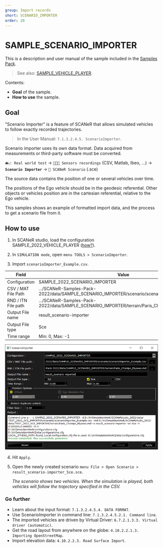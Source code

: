 ```yaml
---
group: Import records
short: SCENARIO_IMPORTER
order: 20
---
```


# SAMPLE_SCENARIO_IMPORTER

This is a description and user manual of the sample included in the [Samples Pack](https://github.com/AVSimulation/SCANeR-Samples-Pack).

> See also: [SAMPLE_VEHICLE_PLAYER](./VEHICLE_PLAYER.md).

Contents:
* **Goal** of the sample.
* **How to use** the sample.

## Goal

"Scenario Importer" is a feature of SCANeR that allows simulated vehicles to follow exactly recorded trajectories. 

> In the User Manual: `7.1.3.2.4.5. ScenarioImporter`.

Scenario importer uses its own data format. Data acquired from measurements or third-party software must be converted.

`🚘📈 Real world test` → `📄📄📄 Sensors recordings` (CSV, Matlab, Ibeo, ...) → **`Scenario Importer`** → `📄 SCANeR Scenario` (.sce)

The source data contains the position of one or several vehicles over time.

The positions of the Ego vehicle should be in the geodesic referential.
Other objects or vehicles position are in the cartesian referential, relative to the Ego vehicle.

This samples shows an example of formatted import data, and the process to get a scenario file from it.

## How to use

1. In SCANeR studio, load the configuration SAMPLE_2022_VEHICLE_PLAYER ([how?](../HT_Change_work_environment/HT_Change_work_environment.md)).

2. In `SIMULATION mode`, open `menu TOOLS > ScenarioImporter`.

3. Import `scenarioImporter_Example.csv`.

| Field               | Value                                                                                                            |
|---------------------|------------------------------------------------------------------------------------------------------------------|
| Configuration       | SAMPLE_2022_SCENARIO_IMPORTER                                                                                    |
| CSV / MAT File Path | .../SCANeR-Samples-Pack-2022/data/SAMPLE_SCENARIO_IMPORTER/scenario/scenarioImporter_Example.csv |
| RND / ITN File path | .../SCANeR-Samples-Pack-2022/data/SAMPLE_SCENARIO_IMPORTER/terrain/Paris_Champs_Elysees.rnd      |
| Output File name    | result_scenario-importer                                                                                         |
| Output File type    | Sce                                                                                                              |
| Time range          | Min: 0, Max: -1                                                                                                  |

![ScenarioImporter](assets/ScenarioImporter.PNG)

4. Hit `Apply`.

5. Open the newly created scenario `menu File > Open Scenario > result_scenario-importer_Sce.sce`.

   *The scenario shows two vehicles. When the simulation is played, both vehicles will follow the trajectory specified in the CSV.*

### Go further

* Learn about the input format: `7.1.3.2.4.5.4. DATA FORMAT`.
* Use ScenarioImporter in command line: `7.1.3.2.4.5.2.1. Command line`.
* The imported vehicles are driven by Virtual Driver: `6.7.2.1.3.3. Virtual driver (automatic)`.
* Get the road layout from anywhere on the globe: `4.10.2.2.1.3. Importing OpenStreetMap`.
* Import elevation data: `4.10.2.2.3. Road Surface Import`.
